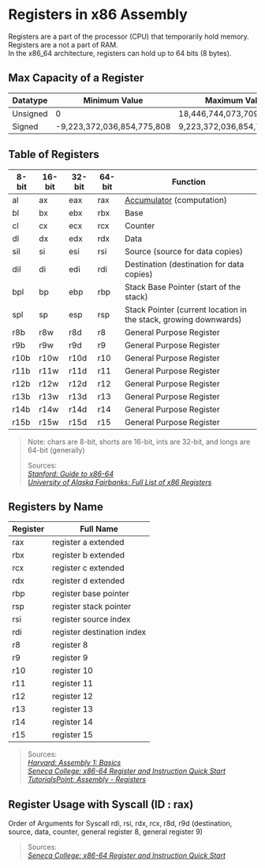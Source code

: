 # Registers in x86 Assembly
Registers are a part of the processor (CPU) that temporarily hold memory. Registers are a not a part of RAM. <br />
In the x86_64 architecture, registers can hold up to 64 bits (8 bytes). <br />

## Max Capacity of a Register
| Datatype | Minimum Value | Maximum Value |
| -------- | ------------- | ------------- |
| Unsigned | 0 | 18,446,744,073,709,551,616 |
| Signed | -9,223,372,036,854,775,808 | 9,223,372,036,854,775,807 |


## Table of Registers
| 8-bit | 16-bit | 32-bit | 64-bit | Function |
| ----- | ------ | ------ | ------ | -------- |
|   al  |   ax   |   eax  |  rax   | [Accumulator](https://www.computerhope.com/jargon/a/accumulator.htm) (computation) |
|   bl  |   bx   |   ebx  |  rbx   | Base |
|   cl  |   cx   |   ecx  |  rcx   | Counter |
|   dl  |   dx   |   edx  |  rdx   | Data |
|  sil  |   si   |   esi  |  rsi   | Source (source for data copies) |
|  dil  |   di   |   edi  |  rdi   | Destination  (destination for data copies) |
|  bpl  |   bp   |   ebp  |  rbp   | Stack Base Pointer (start of the stack) |
|  spl  |   sp   |   esp  |  rsp   | Stack Pointer (current location in the stack, growing downwards) |
|  r8b  |   r8w  |   r8d  |   r8   | General Purpose Register |
|  r9b  |   r9w  |   r9d  |   r9   | General Purpose Register |
| r10b  |  r10w  |  r10d  |  r10   | General Purpose Register |
| r11b  |  r11w  |  r11d  |  r11   | General Purpose Register |
| r12b  |  r12w  |  r12d  |  r12   | General Purpose Register |
| r13b  |  r13w  |  r13d  |  r13   | General Purpose Register |
| r14b  |  r14w  |  r14d  |  r14   | General Purpose Register |
| r15b  |  r15w  |  r15d  |  r15   | General Purpose Register |
> Note: chars are 8-bit, shorts are 16-bit, ints are 32-bit, and longs are 64-bit (generally) <br />
>
> Sources: <br />
> [_Stanford: Guide to x86-64_](https://web.stanford.edu/class/archive/cs/cs107/cs107.1216/guide/x86-64.html) <br />
> [_University of Alaska Fairbanks: Full List of x86 Registers_](https://www.cs.uaf.edu/2015/fall/cs301/lecture/09_16_stack.html) <br />

## Registers by Name
| Register | Full Name |
| -------- | --------- |
| rax | register a extended |
| rbx | register b extended |
| rcx | register c extended |
| rdx | register d extended |
| rbp | register base pointer |
| rsp | register stack pointer |
| rsi | register source index |
| rdi | register destination index |
| r8 | register 8 |
| r9 | register 9 |
| r10 | register 10 |
| r11 | register 11 |
| r12 | register 12 |
| r13 | register 13 |
| r14 | register 14 |
| r15 | register 15 |
> Sources: <br />
> [_Harvard: Assembly 1: Basics_](https://cs61.seas.harvard.edu/site/2018/Asm1/) <br />
> [_Seneca College: x86-64 Register and Instruction Quick Start_](https://wiki.cdot.senecacollege.ca/wiki/X86_64_Register_and_Instruction_Quick_Start) <br />
> [_TutorialsPoint: Assembly - Registers_](https://www.tutorialspoint.com/assembly_programming/assembly_registers.htm) <br />

 ## Register Usage with Syscall (ID : rax)
Order of Arguments for Syscall
rdi, rsi, rdx, rcx, r8d, r9d (destination, source, data, counter, general register 8, general register 9) 
> Sources: <br />
> [_Seneca College: x86-64 Register and Instruction Quick Start_](https://wiki.cdot.senecacollege.ca/wiki/X86_64_Register_and_Instruction_Quick_Start) <br />
